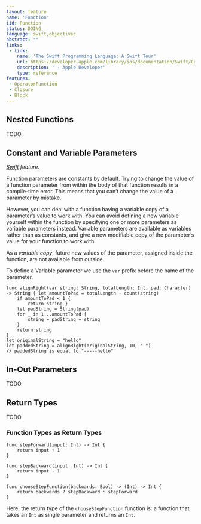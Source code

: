 ```yaml
---
layout: feature
name: 'Function'
iid: Function
status: DOING
language: swift,objectivec
abstract: ""
links:
 - link:
    name: 'The Swift Programming Language: A Swift Tour'
    url: https://developer.apple.com/library/ios/documentation/Swift/Conceptual/Swift_Programming_Language/GuidedTour.html#//apple_ref/doc/uid/TP40014097-CH2-ID1
    description: ' - Apple Developer'
    type: reference
features:
 - OperatorFunction
 - Closure
 - Block
---
```


<div name="Nested"></div>

## Nested Functions

TODO.


<div name="VariableParameters"></div>

## Constant and Variable Parameters

*[Swift](/Swift) feature.*

Function parameters are constants by default. Trying to change the value of a function parameter from within the body of that function results in a compile-time error. This means that you can’t change the value of a parameter by mistake.

However, you can deal with a function having a variable copy of a parameter’s value to work with. You can avoid defining a new variable yourself within the function by specifying one or more parameters as variable parameters instead. Variable parameters are available as variables rather than as constants, and give a new modifiable copy of the parameter’s value for your function to work with.

As a *variable copy*, future new values of the parameter, assigned inside the function, are not available from outside.

To define a Variable parameter we use the `var` prefix before the name of the parameter.

```
func alignRight(var string: String, totalLength: Int, pad: Character) -> String { let amountToPad = totalLength - count(string)
    if amountToPad < 1 {
        return string }
    let padString = String(pad)
    for _ in 1...amountToPad {
        string = padString + string
    }
    return string 
}
let originalString = "hello"
let paddedString = alignRight(originalString, 10, "-")
// paddedString is equal to "-----hello"
```


<div name="InOutParameters"></div>

## In-Out Parameters

TODO.


<div name="ReturnTypes"></div>

## Return Types

TODO.


<div name="FunctionTypesAsReturnTypes"></div>

### Function Types as Return Types

```
func stepForward(input: Int) -> Int {
    return input + 1
}

func stepBackward(input: Int) -> Int {
    return input - 1 
}

func chooseStepFunction(backwards: Bool) -> (Int) -> Int {
    return backwards ? stepBackward : stepForward
}
```

Here, the return type of the `chooseStepFunction` function is: a function that takes an `Int` as single parameter and returns an `Int`.
